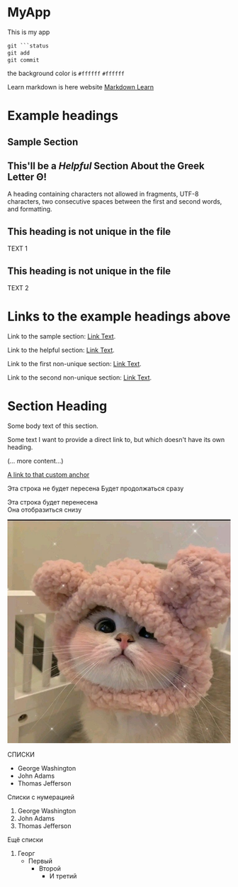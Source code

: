 # MyApp
This is my app

```
git ```status
git add
git commit
```

the background color is `#ffffff` `#ffffff`

Learn markdown is here website [Markdown Learn](https://docs.github.com/ru/get-started/writing-on-github/getting-started-with-writing-and-formatting-on-github/basic-writing-and-formatting-syntax)

# Example headings

## Sample Section

## This'll be a _Helpful_ Section About the Greek Letter Θ!
A heading containing characters not allowed in fragments, UTF-8 characters, two consecutive spaces between the first and second words, and formatting.

## This heading is not unique in the file

TEXT 1

## This heading is not unique in the file

TEXT 2

# Links to the example headings above

Link to the sample section: [Link Text](#sample-section).

Link to the helpful section: [Link Text](#thisll-be-a-helpful-section-about-the-greek-letter-Θ).

Link to the first non-unique section: [Link Text](#this-heading-is-not-unique-in-the-file).

Link to the second non-unique section: [Link Text](#this-heading-is-not-unique-in-the-file-1).

# Section Heading

Some body text of this section.

<a name="my-custom-anchor-point"></a>
Some text I want to provide a direct link to, but which doesn't have its own heading.

(… more content…)

[A link to that custom anchor](#my-custom-anchor-point)

Эта строка не будет пересена
Будет продолжаться сразу

Эта строка будет перенесена\
Она отобразиться снизу

![КИСЯ МЯУ МЯУ](delete.jpg)

СПИСКИ
+ George Washington
+ John Adams
+ Thomas Jefferson

Списки с нумерацией
1. George Washington
2. John Adams
3. Thomas Jefferson

Ещё списки
1. Георг
   + Первый
     + Второй
       + И третий